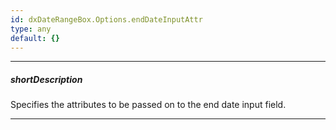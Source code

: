 ```yaml
---
id: dxDateRangeBox.Options.endDateInputAttr
type: any
default: {}
---
```

---
##### shortDescription
Specifies the attributes to be passed on to the end date input field. 

---

